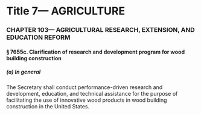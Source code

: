 
# Title 7— AGRICULTURE
### CHAPTER 103— AGRICULTURAL RESEARCH, EXTENSION, AND EDUCATION REFORM
#### § 7655c. Clarification of research and development program for wood building construction
##### (a) In general

The Secretary shall conduct performance-driven research and development, education, and technical assistance for the purpose of facilitating the use of innovative wood products in wood building construction in the United States.
